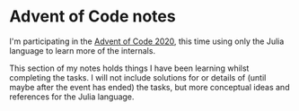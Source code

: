 # Advent of Code notes 

I'm participating in the [Advent of Code 2020](https://adventofcode.com/), this time using only the Julia language to learn more of the internals. 

This section of my notes holds things I have been learning whilst completing the tasks. I will not include solutions for or details of (until maybe after the event has ended) the tasks, but more conceptual ideas and references for the Julia language.